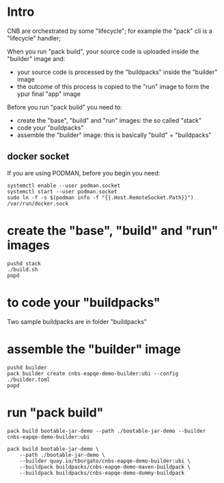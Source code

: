 # Intro

CNB are orchestrated by some "lifecycle"; for example the "pack" cli is a "lifecycle" handler;

When you run "pack build", your source code is uploaded inside the "builder" image and:
- your source code is processed by the "buildpacks" inside the "builder" image
- the outcome of this process is copied to the "run" image to form the ypur final "app" image

Before you run "pack build" you need to:
- create the "base", "build" and "run" images: the so called "stack"
- code your "buildpacks"
- assemble the "builder" image: this is basically "build" + "buildpacks"

## docker socket

If you are using PODMAN, before you begin you need:
```
systemctl enable --user podman.socket
systemctl start --user podman.socket
sudo ln -f -s $(podman info -f "{{.Host.RemoteSocket.Path}}") /var/run/docker.sock
```

# create the "base", "build" and "run" images

```
pushd stack
./build.sh
popd
```

# to code your "buildpacks"

Two sample buildpacks are in folder "buildpacks"

# assemble the "builder" image

```
pushd builder 
pack builder create cnbs-eapqe-demo-builder:ubi --config ./builder.toml
popd
```

# run "pack build"

```
pack build bootable-jar-demo --path ./bootable-jar-demo --builder cnbs-eapqe-demo-builder:ubi
```

```
pack build bootable-jar-demo \
    --path ./bootable-jar-demo \
    --builder quay.io/tborgato/cnbs-eapqe-demo-builder:ubi \
    --buildpack buildpacks/cnbs-eapqe-demo-maven-buildpack \
    --buildpack buildpacks/cnbs-eapqe-demo-dummy-buildpack
```